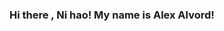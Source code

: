 ### Hi there , Ni hao! My name is Alex Alvord!

<!--
**issaquahd/issaquahd** is a ✨ _special_ ✨ repository because its `README.md` (this file) appears on your GitHub profile.
About ME: 

![image](https://user-images.githubusercontent.com/3764699/125983614-2d3cb7d1-c916-4b44-80ec-dbc31ab910a5.png)
![image](https://user-images.githubusercontent.com/3764699/125983678-93da8741-b12b-4315-8c7a-5522adc88111.png)
![image](https://user-images.githubusercontent.com/3764699/125983726-e6bdfb14-2cca-454b-9e4c-2328815c4133.png)


» Focus and experience with disruptive technologies. Compute, network, optimization, automation, and orchestration. Cloud-enabler. Invisible Infrastructure.

» Helping clients adopt automation of on-demand, single/multi-tenant resource pools, providing the framework for a self-service IT model. Through orchestration, automation and elasticity, agility becomes the new paradigm. This new paradigm delivers a lean and flexible platform, helping drive distributed apps that run on any infrastructure, anytime.

» Offering Insight and delivery paths for customers to leverage a service-oriented architecture, embrace a Dev/Ops model to help transform IT into a sustainable, lean, and agile organization.

» Simply put, adopt disruptive technologies to bridge information and bring transparency to data in a more meaningful and intellectual way. Be your industry catalyst.
▬▬

Cloud Portfolio Management
Orchestration
K8's
Nutanix, OpenStack, GCP, AWS, Azure
Hybrid Multicloud delivery platforms.
Hybridization
DevOps <tool chain , change management>
Infrastructure as Code | Function as a Service
Data/Predictive Analytics.
IaaS/PaaS
BCDR; Business Continuity/Disaster Recovery
Scalable Density
IT Debt Reversal 

I am deeply committed to the opensource community. I advocate for Cloud Native and never put all my eggs in one or two baskets. Everything Distributed in a shared-nothing distributed architecture. 

- 🔭 I’m currently working on ... Kuberenetes Admin Certification and Nutanix NCP-MCA Multi Cloud Certification
- 🌱 I’m currently learning ... Go, Python, AI/ML via raspberry pi and invested in Kickstarter for OpenCV to dove into ML and neural networks. 
- 👯 I’m looking to collaborate on ...anything coding
- 🤔 I’m looking for help with ...Kubernetes, Calico, ephemeral /persistent storage
- 💬 Ask me about ... cloud native, K8's, orchestration
- 📫 How to reach me: ... alex.alvord@nutanix.com linkedin.com/in/alexalvord
- 😄 Pronouns: ...He/Him
- ⚡ Fun fact: ... we are all connected in this universe by a vibrational frequency, a field. My goal is to constantly tune and elevate my own vibrational frequency by making good with this Earth and its habitents. 

